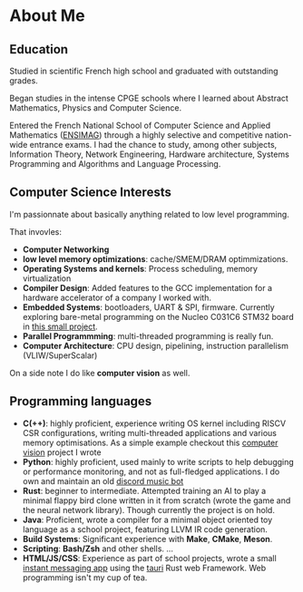 # About Me
## Education
Studied in scientific French high school and graduated with outstanding grades.

Began studies in the intense CPGE schools where I learned about Abstract Mathematics, Physics and Computer Science.

Entered the French National School of Computer Science and Applied Mathematics ([ENSIMAG](https://en.wikipedia.org/wiki/%C3%89cole_nationale_sup%C3%A9rieure_d%27informatique_et_de_math%C3%A9matiques_appliqu%C3%A9es_de_Grenoble)) through a highly selective and competitive nation-wide entrance exams. I had the chance to study, among other subjects, Information Theory, Network Engineering, Hardware architecture, Systems Programming and Algorithms and Language Processing.

## Computer Science Interests

I'm passionnate about basically anything related to low level programming. 

That invovles:
- **Computer Networking**
- **low level memory optimizations**: cache/SMEM/DRAM optimmizations.
- **Operating Systems and kernels**: Process scheduling, memory virtualization 
- **Compiler Design**: Added features to the GCC implementation for a hardware accelerator of a company I worked with.
- **Embedded Systems**: bootloaders, UART & SPI, firmware. Currently exploring bare-metal programming on the Nucleo C031C6 STM32 board in [this small project](https://github.com/origaniels/baremetal_stm32).
- **Parallel Programmming**: multi-threaded programming is really fun.
- **Computer Architecture**: CPU design, pipelining, instruction parallelism (VLIW/SuperScalar)

On a side note I do like **computer vision** as well.

## Programming languages

- **C(++)**: highly proficient, experience writing OS kernel including RISCV CSR configurations, writing multi-threaded applications and various memory optimisations. As a simple example checkout this [computer vision](https://github.com/origaniels/pgm_image_processing) project I wrote
- **Python**: highly proficient, used mainly to write scripts to help debugging or performance monitoring, and not as full-fledged applications. I do own and maintain an old [discord music bot](https://github.com/origaniels/rem)
- **Rust**: beginner to intermediate. Attempted training an AI to play a minimal flappy bird clone written in it from scratch (wrote the game and the neural network library). Though currently the project is on hold.
- **Java**: Proficient, wrote a compiler for a minimal object oriented toy language as a school project, featuring LLVM IR code generation.
- **Build Systems**: Significant experience with **Make**, **CMake**, **Meson**.
- **Scripting**: **Bash/Zsh** and other shells.
  ...
- **HTML/JS/CSS**: Experience as part of school projects, wrote a small [instant messaging app](https://github.com/orgs/54giri-studios/repositories) using the [tauri](https://github.com/tauri-apps/tauri) Rust web Framework. Web programming isn't my cup of tea.

<!--
**origaniels/origaniels** is a ✨ _special_ ✨ repository because its `README.md` (this file) appears on your GitHub profile.

Here are some ideas to get you started:

- 🔭 I’m currently working on ...
- 🌱 I’m currently learning ...
- 👯 I’m looking to collaborate on ...
- 🤔 I’m looking for help with ...
- 💬 Ask me about ...
- 📫 How to reach me: ...
- 😄 Pronouns: ...
- ⚡ Fun fact: ...
-->
